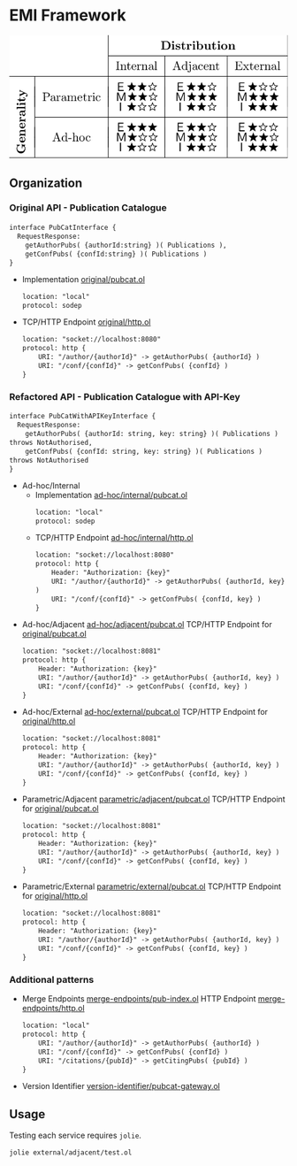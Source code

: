 # EMI Framework

![EMI](tex/emi-framework.png)

## Organization

### Original API - Publication Catalogue
```jolie
interface PubCatInterface {
  RequestResponse:
    getAuthorPubs( {authorId:string} )( Publications ),
    getConfPubs( {confId:string} )( Publications )
}
```
  - Implementation [original/pubcat.ol](original/pubcat.ol)
    ```jolie
    location: "local"
    protocol: sodep
    ```
  - TCP/HTTP Endpoint [original/http.ol](original/http.ol)
    ```jolie
    location: "socket://localhost:8080"
    protocol: http {
        URI: "/author/{authorId}" -> getAuthorPubs( {authorId} )
        URI: "/conf/{confId}" -> getConfPubs( {confId} )
    }
    ```
### Refactored API - Publication Catalogue with API-Key
```jolie
interface PubCatWithAPIKeyInterface {
  RequestResponse:
    getAuthorPubs( {authorId: string, key: string} )( Publications ) throws NotAuthorised,
    getConfPubs( {confId: string, key: string} )( Publications ) throws NotAuthorised
}
```
  - Ad-hoc/Internal
    - Implementation [ad-hoc/internal/pubcat.ol](ad-hoc/internal/pubcat.ol)
      ```jolie
      location: "local"
      protocol: sodep
      ```
    - TCP/HTTP Endpoint [ad-hoc/internal/http.ol](ad-hoc/internal/http.ol)
      ```jolie
      location: "socket://localhost:8080"
      protocol: http {
          Header: "Authorization: {key}"
          URI: "/author/{authorId}" -> getAuthorPubs( {authorId, key} )
          URI: "/conf/{confId}" -> getConfPubs( {confId, key} )
      }
      ```
  - Ad-hoc/Adjacent [ad-hoc/adjacent/pubcat.ol](ad-hoc/adjacent/pubcat.ol)
    TCP/HTTP Endpoint for [original/pubcat.ol](original/pubcat.ol)
    ```jolie
    location: "socket://localhost:8081"
    protocol: http {
        Header: "Authorization: {key}"
        URI: "/author/{authorId}" -> getAuthorPubs( {authorId, key} )
        URI: "/conf/{confId}" -> getConfPubs( {confId, key} )
    }
    ```
  - Ad-hoc/External [ad-hoc/external/pubcat.ol](ad-hoc/adjacent/pubcat.ol)
    TCP/HTTP Endpoint for [original/http.ol](original/http.ol)
    ```jolie
    location: "socket://localhost:8081"
    protocol: http {
        Header: "Authorization: {key}"
        URI: "/author/{authorId}" -> getAuthorPubs( {authorId, key} )
        URI: "/conf/{confId}" -> getConfPubs( {confId, key} )
    }
    ```
  - Parametric/Adjacent [parametric/adjacent/pubcat.ol](parametric/adjacent/pubcat.ol)
    TCP/HTTP Endpoint for [original/pubcat.ol](original/pubcat.ol)
    ```jolie
    location: "socket://localhost:8081"
    protocol: http {
        Header: "Authorization: {key}"
        URI: "/author/{authorId}" -> getAuthorPubs( {authorId, key} )
        URI: "/conf/{confId}" -> getConfPubs( {confId, key} )
    }
    ```
  - Parametric/External [parametric/external/pubcat.ol](external/adjacent/pubcat.ol)
    TCP/HTTP Endpoint for [original/http.ol](original/http.ol)
    ```jolie
    location: "socket://localhost:8081"
    protocol: http {
        Header: "Authorization: {key}"
        URI: "/author/{authorId}" -> getAuthorPubs( {authorId, key} )
        URI: "/conf/{confId}" -> getConfPubs( {confId, key} )
    }
    ```
### Additional patterns
- Merge Endpoints [merge-endpoints/pub-index.ol](merge-endpoints/pub-index.ol)
  HTTP Endpoint [merge-endpoints/http.ol](merge-endpoints/http.ol)
  ```jolie
  location: "local"
  protocol: http {
      URI: "/author/{authorId}" -> getAuthorPubs( {authorId} )
      URI: "/conf/{confId}" -> getConfPubs( {confId} )
      URI: "/citations/{pubId}" -> getCitingPubs( {pubId} )
  }
  ```
- Version Identifier [version-identifier/pubcat-gateway.ol](version-identifier/pubcat-gateway.ol)

## Usage

Testing each service requires `jolie`.
```bash
jolie external/adjacent/test.ol
```
